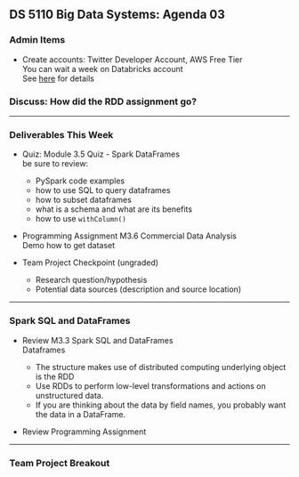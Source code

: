 ## DS 5110 Big Data Systems: Agenda 03

### Admin Items

- Create accounts: Twitter Developer Account, AWS Free Tier  
  You can wait a week on Databricks account  
  See [here](https://github.com/UVADS/ds5110/blob/main/setup.md) for details

### Discuss: How did the RDD assignment go?

---

### Deliverables This Week

- Quiz: Module 3.5 Quiz - Spark DataFrames  
  be sure to review:  
  - PySpark code examples  
  - how to use SQL to query dataframes
  - how to subset dataframes
  - what is a schema and what are its benefits
  - how to use `withColumn()`

- Programming Assignment M3.6 Commercial Data Analysis  
  Demo how to get dataset

- Team Project Checkpoint (ungraded)
  - Research question/hypothesis
  - Potential data sources (description and source location)

---

### Spark SQL and DataFrames

- Review M3.3 Spark SQL and DataFrames  
  Dataframes
  - The structure makes use of distributed computing
     underlying object is the RDD
  - Use RDDs to perform low-level transformations and actions on unstructured data.
  - If you are thinking about the data by field names, you probably want the data in a DataFrame.

- Review Programming Assignment

--- 

### Team Project Breakout
